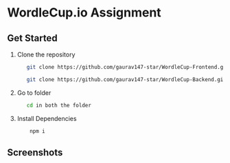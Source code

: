 # WordleCup.io Assignment



## Get Started
  1. Clone the repository
     ```bash
        git clone https://github.com/gaurav147-star/WordleCup-Frontend.git
     ```
     ```bash
        git clone https://github.com/gaurav147-star/WordleCup-Backend.git
     ```
  2. Go to folder
     ```bash
        cd in both the folder
     ```
  3. Install Dependencies
        ```bash
            npm i
        ```

## Screenshots

